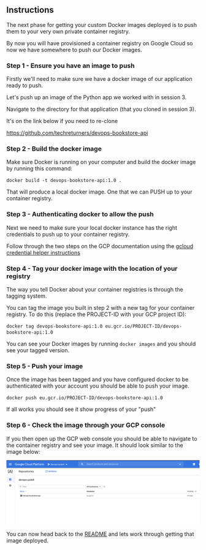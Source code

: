 ## Instructions

The next phase for getting your custom Docker images deployed is to push them to your very own private container registry.

By now you will have provisioned a container registry on Google Cloud so now we have somewhere to push our Docker images.

### Step 1 - Ensure you have an image to push

Firstly we'll need to make sure we have a docker image of our application ready to push.

Let's push up an image of the Python app we worked with in session 3.

Navigate to the directory for that application (that you cloned in session 3).

It's on the link below if you need to re-clone

https://github.com/techreturners/devops-bookstore-api

### Step 2 - Build the docker image

Make sure Docker is running on your computer and build the docker image by running this command:

```
docker build -t devops-bookstore-api:1.0 .
```

That will produce a local docker image. One that we can PUSH up to your container registry.

### Step 3 - Authenticating docker to allow the push

Next we need to make sure your local docker instance has the right credentials to push up to your container registry. 

Follow through the two steps on the GCP documentation using the [gcloud credential helper instructions](https://cloud.google.com/container-registry/docs/advanced-authentication#gcloud-helper) 

### Step 4 - Tag your docker image with the location of your registry

The way you tell Docker about your container registries is through the tagging system.

You can tag the image you built in step 2 with a new tag for your container registry. To do this (replace the PROJECT-ID with your GCP project ID):

```
docker tag devops-bookstore-api:1.0 eu.gcr.io/PROJECT-ID/devops-bookstore-api:1.0
```

You can see your Docker images by running `docker images` and you should see your tagged version.

### Step 5 - Push your image

Once the image has been tagged and you have configured docker to be authenticated with your account you should be able to push your image.

```
docker push eu.gcr.io/PROJECT-ID/devops-bookstore-api:1.0
```

If all works you should see it show progress of your "push"

### Step 6 - Check the image through your GCP console

If you then open up the GCP web console you should be able to navigate to the container registry and see your image. It should look similar to the image below:

![GCR Example Image](./images/gcr_example.png)

You can now head back to the [README](../README.md) and lets work through getting that image deployed.